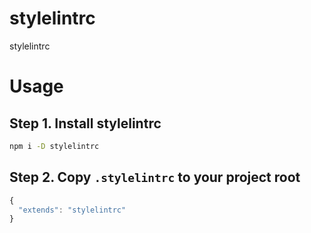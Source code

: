 # stylelintrc
stylelintrc

# Usage
## Step 1. Install stylelintrc
```bash
npm i -D stylelintrc
```

## Step 2. Copy `.stylelintrc` to your project root
```js
{
  "extends": "stylelintrc"
}
```

